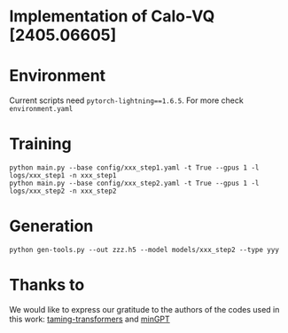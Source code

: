 Implementation of Calo-VQ [2405.06605]
=======
# Environment
Current scripts need `pytorch-lightning==1.6.5`. For more check `environment.yaml`

# Training
```
python main.py --base config/xxx_step1.yaml -t True --gpus 1 -l logs/xxx_step1 -n xxx_step1
python main.py --base config/xxx_step2.yaml -t True --gpus 1 -l logs/xxx_step2 -n xxx_step2
```

# Generation
```
python gen-tools.py --out zzz.h5 --model models/xxx_step2 --type yyy
```

# Thanks to
We would like to express our gratitude to the authors of the codes used in this work: [taming-transformers](https://github.com/CompVis/taming-transformers) and [minGPT](https://github.com/karpathy/minGPT) 
